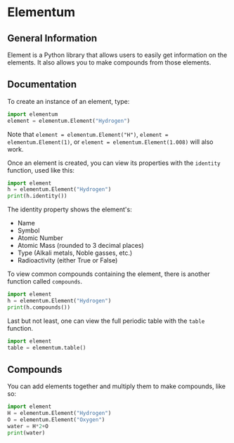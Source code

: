 # Elementum
## General Information
Element is a Python library that allows users to easily get information on the elements. It also allows you to make compounds from those elements.

## Documentation
To create an instance of an element, type:

```py
import elementum
element = elementum.Element("Hydrogen")
```

Note that `element = elementum.Element("H")`, `element = elementum.Element(1)`, or `element = elementum.Element(1.008)` will also work.

Once an element is created, you can view its properties with the `identity` function, used like this:

```py
import element
h = elementum.Element("Hydrogen")
print(h.identity())
```

The identity property shows the element's:
- Name
- Symbol
- Atomic Number
- Atomic Mass (rounded to 3 decimal places)
- Type (Alkali metals, Noble gasses, etc.)
- Radioactivity (either True or False)

To view common compounds containing the element, there is another function called `compounds`.

```py
import element
h = elementum.Element("Hydrogen")
print(h.compounds())
```

Last but not least, one can view the full periodic table with the `table` function.

```py
import element
table = elementum.table()
```

## Compounds
You can add elements together and multiply them to make compounds, like so:

```py
import element
H = elementum.Element("Hydrogen")
O = elementum.Element("Oxygen")
water = H*2+O
print(water)
```